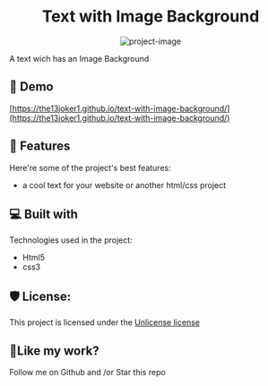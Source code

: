 <h1 align="center" id="title">Text with Image Background</h1>

<p align="center"><img src="https://socialify.git.ci/the13joker1/text-with-image-background/image?description=1&amp;language=1&amp;name=1&amp;owner=1&amp;pattern=Circuit%20Board&amp;stargazers=1&amp;theme=Auto" alt="project-image"></p>

<p id="description">A text wich has an Image Background</p>

<h2>🚀 Demo</h2>

[https://the13joker1.github.io/text-with-image-background/](https://the13joker1.github.io/text-with-image-background/)

  
  
<h2>🧐 Features</h2>

Here're some of the project's best features:

*   a cool text for your website or another html/css project


  
  
<h2>💻 Built with</h2>

Technologies used in the project:

*   Html5
*   css3

<h2>🛡️ License:</h2>

This project is licensed under the [Unlicense license](https://unlicense.org/)

<h2>💖Like my work?</h2>

Follow me on Github and /or Star this repo
